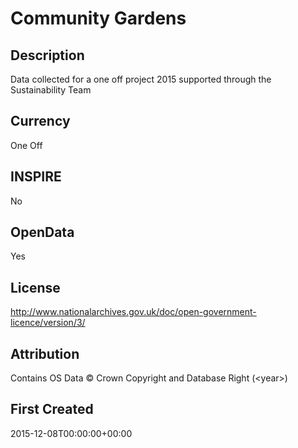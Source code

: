 # Community Gardens

## Description
Data collected for a one off project 2015 supported through the Sustainability Team

## Currency
One Off

## INSPIRE
No

## OpenData
Yes

## License
http://www.nationalarchives.gov.uk/doc/open-government-licence/version/3/

## Attribution
Contains OS Data &copy; Crown Copyright and Database Right (&lt;year&gt;)

## First Created
2015-12-08T00:00:00+00:00

